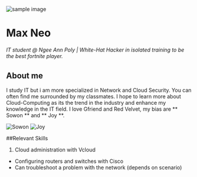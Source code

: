 ![sample image](https://img.etsystatic.com/il/b9f2f5/1462736406/il_570xN.1462736406_r69v.jpg?version=0)

# Max Neo

###### IT student @ Ngee Ann Poly | White-Hat Hacker in isolated training to be the best fortnite player.
## About me
I study IT but i am more specialized in Network and Cloud Security. You can often find me surrounded by my classmates. I hope to learn more about Cloud-Computing as its the trend in the industry and enhance my knowledge in the IT field. I love Gfriend and Red Velvet, my bias are ** Sowon ** and ** Joy **.

![Sowon](https://vignette.wikia.nocookie.net/kpop/images/5/51/GFriend_Sowon_Season_of_Glass_Concept_Photo_2.png/revision/latest?cb=20170325041614)
![Joy](https://www.nautiljon.com/images/people/00/86/joy_red_velvet_50868.jpg?1525065173)

##Relevant Skills

1. Cloud administration with Vcloud
* Configuring routers and switches with Cisco
* Can troubleshoot a problem with the network (depends on scenario)
